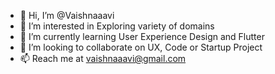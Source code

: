 - 👋 Hi, I’m @Vaishnaaavi
- 👀 I’m interested in Exploring variety of domains
- 🌱 I’m currently learning User Experience Design and Flutter
- 💞️ I’m looking to collaborate on UX, Code or Startup Project
- 📫 Reach me at vaishnaaavi@gmail.com

<!---
Vaishnaaavi/Vaishnaaavi is a ✨ special ✨ repository because its `README.md` (this file) appears on your GitHub profile.
You can click the Preview link to take a look at your changes.
--->
